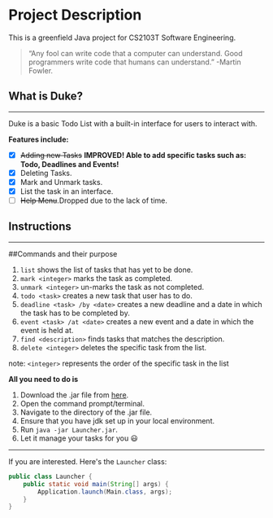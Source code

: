 # Project Description

This is a greenfield Java project for CS2103T Software Engineering. 

>  “Any fool can write code that a computer can understand. 
> Good programmers write code that humans can understand.”
> -Martin Fowler.

## What is Duke?
***
Duke is a basic Todo List with a built-in interface for users to interact with. 

**Features include:**
- [x] ~~Adding new Tasks~~ **IMPROVED! Able to add specific tasks such as: Todo, Deadlines and Events!**
- [x] Deleting Tasks.
- [x] Mark and Unmark tasks.
- [x] List the task in an interface.
- [ ] ~~Help Menu~~.Dropped due to the lack of time.

## Instructions
***

##Commands and their purpose
1. ``list`` shows the list of tasks that has yet to be done.
2. ``mark <integer>`` marks the task as completed.  
3. ``unmark <integer>`` un-marks the task as not completed.
4. ``todo <task>`` creates a new task that user has to do.
5. ``deadline <task> /by <date>`` creates a new deadline and a date in which the task has to be completed by.
6. ``event <task> /at <date>`` creates a new event and a date in which the event is held at.
7. ``find <description>`` finds tasks that matches the description.
8. ``delete <integer>`` deletes the specific task from the list.

note: `<integer>` represents the order of the specific task in the list

**All you need to do is**
1. Download the .jar file from [here](https://github.com/tandeshao/ip/releases/tag/shadowJar).
2. Open the command prompt/terminal.
3. Navigate to the directory of the .jar file.
4. Ensure that you have jdk set up in your local environment.
5. Run ``java -jar Launcher.jar``.
6. Let it manage your tasks for you 😃

***
If you are interested. Here's the ``Launcher`` class:
```java
public class Launcher {
    public static void main(String[] args) {
        Application.launch(Main.class, args);
    }
}
```